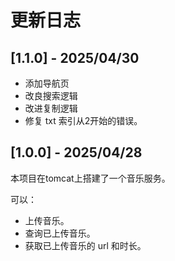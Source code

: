 # 更新日志

## [1.1.0] - 2025/04/30

- 添加导航页
- 改良搜索逻辑
- 改进复制逻辑
- 修复 txt 索引从2开始的错误。

## [1.0.0] - 2025/04/28

本项目在tomcat上搭建了一个音乐服务。

可以：
- 上传音乐。
- 查询已上传音乐。
- 获取已上传音乐的 url 和时长。
